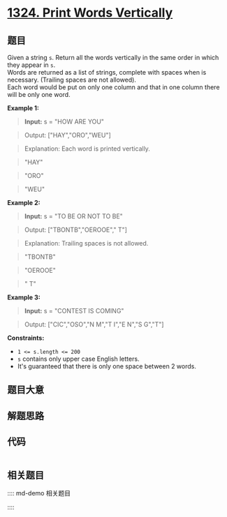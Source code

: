 # [1324. Print Words Vertically](https://leetcode.com/problems/print-words-vertically)

## 题目

Given a string `s`. Return all the words vertically in the same order in which
they appear in `s`.  
Words are returned as a list of strings, complete with spaces when is
necessary. (Trailing spaces are not allowed).  
Each word would be put on only one column and that in one column there will be
only one word.



**Example 1:**

> 
> 
> 
> 
> 
> **Input:** s = "HOW ARE YOU"
> 
> Output: ["HAY","ORO","WEU"]
> 
> Explanation: Each word is printed vertically. 
> 
>  "HAY"
> 
>  "ORO"
> 
>  "WEU"

**Example 2:**

> 
> 
> 
> 
> 
> **Input:** s = "TO BE OR NOT TO BE"
> 
> Output: ["TBONTB","OEROOE","   T"]
> 
> Explanation: Trailing spaces is not allowed. 
> 
> "TBONTB"
> 
> "OEROOE"
> 
> "   T"

**Example 3:**

> 
> 
> 
> 
> 
> **Input:** s = "CONTEST IS COMING"
> 
> Output: ["CIC","OSO","N M","T I","E N","S G","T"]

**Constraints:**

  * `1 <= s.length <= 200`
  * `s` contains only upper case English letters.
  * It's guaranteed that there is only one space between 2 words.


## 题目大意

## 解题思路

## 代码

```javascript

```

## 相关题目

:::: md-demo 相关题目

::::
